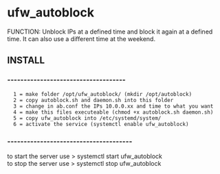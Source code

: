 # ufw_autoblock

FUNCTION: Unblock IPs at a defined time and block it again at a defined time. It can also use a different time at the weekend.

## INSTALL
### ------------------------------------
```
  1 = make folder /opt/ufw_autoblock/ (mkdir /opt/autoblock)
  2 = copy autoblock.sh and daemon.sh into this folder
  3 = change in ab.conf the IPs 10.0.0.xx and time to what you want
  4 = make this files executeable (chmod +x autoblock.sh daemon.sh)
  5 = copy ufw_autoblock into /etc/systemd/system/
  6 = activate the service (systemctl enable ufw_autoblock)
```
### --------------------------------------

to start the server use > systemctl start ufw_autoblock <br />
to stop the server use > systemctl stop ufw_autoblock
